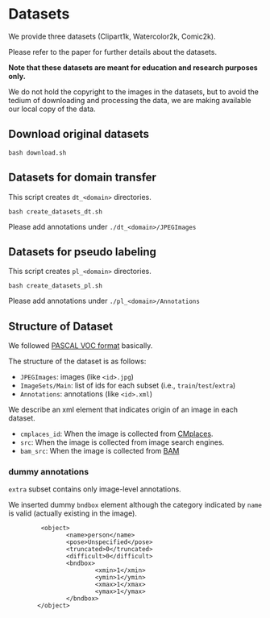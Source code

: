 # Datasets
We provide three datasets (Clipart1k, Watercolor2k, Comic2k).

Please refer to the paper for further details about the datasets.

**Note that these datasets are meant for education and research purposes only.**

We do not hold the copyright to the images in the datasets, but to avoid the tedium of downloading and processing the data, we are making available our local copy of the data.

## Download original datasets

```
bash download.sh
```

## Datasets for domain transfer
This script creates `dt_<domain>` directories.
```
bash create_datasets_dt.sh
```
Please add annotations under `./dt_<domain>/JPEGImages`

## Datasets for pseudo labeling
This script creates `pl_<domain>` directories.
```
bash create_datasets_pl.sh
```
Please add annotations under `./pl_<domain>/Annotations`

## Structure of Dataset
We followed [PASCAL VOC format](http://host.robots.ox.ac.uk/pascal/VOC/) basically.

The structure of the dataset is as follows:

- `JPEGImages`: images (like `<id>.jpg`)
- `ImageSets/Main`: list of ids for each subset (i.e., `train`/`test`/`extra`)
- `Annotations`: annotations (like `<id>.xml`)

We describe an xml element that indicates origin of an image in each dataset.

- `cmplaces_id`: When the image is collected from [CMplaces](http://projects.csail.mit.edu/cmplaces/).
- `src`: When the image is collected from image search engines.
- `bam_src`: When the image is collected from [BAM](https://bam-dataset.org/)

### dummy annotations
`extra` subset contains only image-level annotations.

We inserted dummy `bndbox` element although the category indicated by `name` is valid (actually existing in the image).

```        
         <object>
                <name>person</name>
                <pose>Unspecified</pose>
                <truncated>0</truncated>
                <difficult>0</difficult>
                <bndbox>
                        <xmin>1</xmin>
                        <ymin>1</ymin>
                        <xmax>1</xmax>
                        <ymax>1</ymax>
                </bndbox>
        </object>
```
